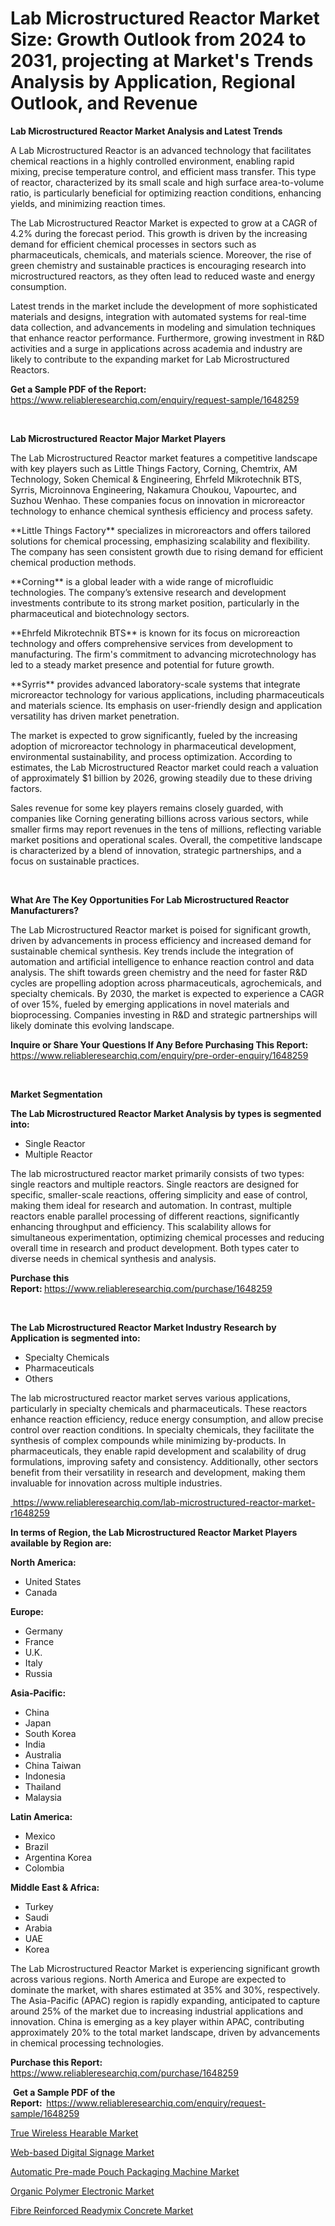 <p><h1>Lab Microstructured Reactor Market Size: Growth Outlook from 2024 to 2031, projecting at Market's Trends Analysis by Application, Regional Outlook, and Revenue</h1></p><p><strong>Lab Microstructured Reactor Market Analysis and Latest Trends</strong></p>
<p><p>A Lab Microstructured Reactor is an advanced technology that facilitates chemical reactions in a highly controlled environment, enabling rapid mixing, precise temperature control, and efficient mass transfer. This type of reactor, characterized by its small scale and high surface area-to-volume ratio, is particularly beneficial for optimizing reaction conditions, enhancing yields, and minimizing reaction times. </p><p>The Lab Microstructured Reactor Market is expected to grow at a CAGR of 4.2% during the forecast period. This growth is driven by the increasing demand for efficient chemical processes in sectors such as pharmaceuticals, chemicals, and materials science. Moreover, the rise of green chemistry and sustainable practices is encouraging research into microstructured reactors, as they often lead to reduced waste and energy consumption.</p><p>Latest trends in the market include the development of more sophisticated materials and designs, integration with automated systems for real-time data collection, and advancements in modeling and simulation techniques that enhance reactor performance. Furthermore, growing investment in R&D activities and a surge in applications across academia and industry are likely to contribute to the expanding market for Lab Microstructured Reactors.</p></p>
<p><strong>Get a Sample PDF of the Report:&nbsp;</strong> <a href="https://www.reliableresearchiq.com/enquiry/request-sample/1648259?utm_campaign=1539&utm_medium=2&utm_source=Github&utm_content=ia&utm_term=14102024&utm_id=lab-microstructured-reactor">https://www.reliableresearchiq.com/enquiry/request-sample/1648259</a></p>
<p>&nbsp;</p>
<p><strong>Lab Microstructured Reactor Major Market Players</strong></p>
<p><p>The Lab Microstructured Reactor market features a competitive landscape with key players such as Little Things Factory, Corning, Chemtrix, AM Technology, Soken Chemical & Engineering, Ehrfeld Mikrotechnik BTS, Syrris, Microinnova Engineering, Nakamura Choukou, Vapourtec, and Suzhou Wenhao. These companies focus on innovation in microreactor technology to enhance chemical synthesis efficiency and process safety.</p><p>**Little Things Factory** specializes in microreactors and offers tailored solutions for chemical processing, emphasizing scalability and flexibility. The company has seen consistent growth due to rising demand for efficient chemical production methods.</p><p>**Corning** is a global leader with a wide range of microfluidic technologies. The company’s extensive research and development investments contribute to its strong market position, particularly in the pharmaceutical and biotechnology sectors.</p><p>**Ehrfeld Mikrotechnik BTS** is known for its focus on microreaction technology and offers comprehensive services from development to manufacturing. The firm's commitment to advancing microtechnology has led to a steady market presence and potential for future growth.</p><p>**Syrris** provides advanced laboratory-scale systems that integrate microreactor technology for various applications, including pharmaceuticals and materials science. Its emphasis on user-friendly design and application versatility has driven market penetration.</p><p>The market is expected to grow significantly, fueled by the increasing adoption of microreactor technology in pharmaceutical development, environmental sustainability, and process optimization. According to estimates, the Lab Microstructured Reactor market could reach a valuation of approximately $1 billion by 2026, growing steadily due to these driving factors.</p><p>Sales revenue for some key players remains closely guarded, with companies like Corning generating billions across various sectors, while smaller firms may report revenues in the tens of millions, reflecting variable market positions and operational scales. Overall, the competitive landscape is characterized by a blend of innovation, strategic partnerships, and a focus on sustainable practices.</p></p>
<p>&nbsp;</p>
<p><strong>What Are The Key Opportunities For Lab Microstructured Reactor Manufacturers?</strong></p>
<p><p>The Lab Microstructured Reactor market is poised for significant growth, driven by advancements in process efficiency and increased demand for sustainable chemical synthesis. Key trends include the integration of automation and artificial intelligence to enhance reaction control and data analysis. The shift towards green chemistry and the need for faster R&D cycles are propelling adoption across pharmaceuticals, agrochemicals, and specialty chemicals. By 2030, the market is expected to experience a CAGR of over 15%, fueled by emerging applications in novel materials and bioprocessing. Companies investing in R&D and strategic partnerships will likely dominate this evolving landscape.</p></p>
<p><strong>Inquire or Share Your Questions If Any Before Purchasing This Report:</strong> <a href="https://www.reliableresearchiq.com/enquiry/pre-order-enquiry/1648259?utm_campaign=1539&utm_medium=2&utm_source=Github&utm_content=ia&utm_term=14102024&utm_id=lab-microstructured-reactor">https://www.reliableresearchiq.com/enquiry/pre-order-enquiry/1648259</a></p>
<p>&nbsp;</p>
<p><strong>Market Segmentation</strong></p>
<p><strong>The Lab Microstructured Reactor Market Analysis by types is segmented into:</strong></p>
<p><ul><li>Single Reactor</li><li>Multiple Reactor</li></ul></p>
<p><p>The lab microstructured reactor market primarily consists of two types: single reactors and multiple reactors. Single reactors are designed for specific, smaller-scale reactions, offering simplicity and ease of control, making them ideal for research and automation. In contrast, multiple reactors enable parallel processing of different reactions, significantly enhancing throughput and efficiency. This scalability allows for simultaneous experimentation, optimizing chemical processes and reducing overall time in research and product development. Both types cater to diverse needs in chemical synthesis and analysis.</p></p>
<p><strong>Purchase this Report:&nbsp;</strong><a href="https://www.reliableresearchiq.com/purchase/1648259?utm_campaign=1539&utm_medium=2&utm_source=Github&utm_content=ia&utm_term=14102024&utm_id=lab-microstructured-reactor">https://www.reliableresearchiq.com/purchase/1648259</a></p>
<p>&nbsp;</p>
<p><strong>The Lab Microstructured Reactor Market Industry Research by Application is segmented into:</strong></p>
<p><ul><li>Specialty Chemicals</li><li>Pharmaceuticals</li><li>Others</li></ul></p>
<p><p>The lab microstructured reactor market serves various applications, particularly in specialty chemicals and pharmaceuticals. These reactors enhance reaction efficiency, reduce energy consumption, and allow precise control over reaction conditions. In specialty chemicals, they facilitate the synthesis of complex compounds while minimizing by-products. In pharmaceuticals, they enable rapid development and scalability of drug formulations, improving safety and consistency. Additionally, other sectors benefit from their versatility in research and development, making them invaluable for innovation across multiple industries.</p></p>
<p><a href="https://www.reliableresearchiq.com/lab-microstructured-reactor-market-r1648259?utm_campaign=1539&utm_medium=2&utm_source=Github&utm_content=ia&utm_term=14102024&utm_id=lab-microstructured-reactor">&nbsp;https://www.reliableresearchiq.com/lab-microstructured-reactor-market-r1648259</a></p>
<p><strong>In terms of Region, the Lab Microstructured Reactor Market Players available by Region are:</strong></p>
<p>
    <p> <strong> North America: </strong>
        <ul>
            <li>United States</li>
            <li>Canada</li>
        </ul>
        </p> 
    <p> <strong> Europe: </strong>
        <ul>
            <li>Germany</li>
            <li>France</li>
            <li>U.K.</li>
            <li>Italy</li>
            <li>Russia</li>
        </ul>
        </p> 
    <p> <strong> Asia-Pacific: </strong>
        <ul>
            <li>China</li>
            <li>Japan</li>
            <li>South Korea</li>
            <li>India</li>
            <li>Australia</li>
            <li>China Taiwan</li>
            <li>Indonesia</li>
            <li>Thailand</li>
            <li>Malaysia</li>
        </ul>
        </p> 
    <p> <strong> Latin America: </strong>
        <ul>
            <li>Mexico</li>
            <li>Brazil</li>
            <li>Argentina Korea</li>
            <li>Colombia</li>
        </ul>
        </p> 
    <p> <strong> Middle East & Africa: </strong>
        <ul>
            <li>Turkey</li>
            <li>Saudi</li>
            <li>Arabia</li>
            <li>UAE</li>
            <li>Korea</li>
        </ul>
    </p>
    </p>
<p><p>The Lab Microstructured Reactor Market is experiencing significant growth across various regions. North America and Europe are expected to dominate the market, with shares estimated at 35% and 30%, respectively. The Asia-Pacific (APAC) region is rapidly expanding, anticipated to capture around 25% of the market due to increasing industrial applications and innovation. China is emerging as a key player within APAC, contributing approximately 20% to the total market landscape, driven by advancements in chemical processing technologies.</p></p>
<p><strong>Purchase this Report: </strong><a href="https://www.reliableresearchiq.com/purchase/1648259?utm_campaign=1539&utm_medium=2&utm_source=Github&utm_content=ia&utm_term=14102024&utm_id=lab-microstructured-reactor">https://www.reliableresearchiq.com/purchase/1648259</a></p>
<p>&nbsp;<strong>Get a Sample PDF of the Report:&nbsp;&nbsp;</strong><a href="https://www.reliableresearchiq.com/enquiry/request-sample/1648259?utm_campaign=1539&utm_medium=2&utm_source=Github&utm_content=ia&utm_term=14102024&utm_id=lab-microstructured-reactor">https://www.reliableresearchiq.com/enquiry/request-sample/1648259</a></p>
<p><strong></strong></p>
<p><p><a href="https://www.linkedin.com/pulse/influencing-factors-true-wireless-hearable-market-insights-dryzc?trk=public_post_embed_feed-article-content&utm_campaign=1539&utm_medium=2&utm_source=Github&utm_content=ia&utm_term=14102024&utm_id=lab-microstructured-reactor">True Wireless Hearable Market</a></p><p><a href="https://www.linkedin.com/pulse/web-based-digital-signage-market-revolution-2024-2031-trends-bsrvc?trk=public_post_embed_feed-article-content&utm_campaign=1539&utm_medium=2&utm_source=Github&utm_content=ia&utm_term=14102024&utm_id=lab-microstructured-reactor">Web-based Digital Signage Market</a></p><p><a href="https://www.linkedin.com/pulse/automatic-pre-made-pouch-packaging-machine-market-share-size-eqvxc?trk=public_post_embed_feed-article-content&utm_campaign=1539&utm_medium=2&utm_source=Github&utm_content=ia&utm_term=14102024&utm_id=lab-microstructured-reactor">Automatic Pre-made Pouch Packaging Machine Market</a></p><p><a href="https://www.linkedin.com/pulse/global-organic-polymer-electronic-market-exploring-share-pmd6e?trk=public_post_embed_feed-article-content&utm_campaign=1539&utm_medium=2&utm_source=Github&utm_content=ia&utm_term=14102024&utm_id=lab-microstructured-reactor">Organic Polymer Electronic Market</a></p><p><a href="https://www.linkedin.com/pulse/fibre-reinforced-readymix-concrete-market-refracting-6l2we?trk=public_post_embed_feed-article-content&utm_campaign=1539&utm_medium=2&utm_source=Github&utm_content=ia&utm_term=14102024&utm_id=lab-microstructured-reactor">Fibre Reinforced Readymix Concrete Market</a></p></p>